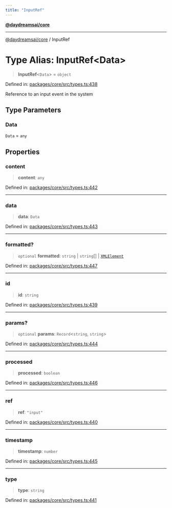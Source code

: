 ```yaml
---
title: "InputRef"
---
```


[**@daydreamsai/core**](./api-reference.md)

***

[@daydreamsai/core](./api-reference.md) / InputRef

# Type Alias: InputRef\<Data\>

> **InputRef**\<`Data`\> = `object`

Defined in: [packages/core/src/types.ts:438](https://github.com/dojoengine/daydreams/blob/bbf75946e0d6d99fbdde4cebb2f8a4e8926724f1/packages/core/src/types.ts#L438)

Reference to an input event in the system

## Type Parameters

### Data

`Data` = `any`

## Properties

### content

> **content**: `any`

Defined in: [packages/core/src/types.ts:442](https://github.com/dojoengine/daydreams/blob/bbf75946e0d6d99fbdde4cebb2f8a4e8926724f1/packages/core/src/types.ts#L442)

***

### data

> **data**: `Data`

Defined in: [packages/core/src/types.ts:443](https://github.com/dojoengine/daydreams/blob/bbf75946e0d6d99fbdde4cebb2f8a4e8926724f1/packages/core/src/types.ts#L443)

***

### formatted?

> `optional` **formatted**: `string` \| `string`[] \| [`XMLElement`](./XMLElement.md)

Defined in: [packages/core/src/types.ts:447](https://github.com/dojoengine/daydreams/blob/bbf75946e0d6d99fbdde4cebb2f8a4e8926724f1/packages/core/src/types.ts#L447)

***

### id

> **id**: `string`

Defined in: [packages/core/src/types.ts:439](https://github.com/dojoengine/daydreams/blob/bbf75946e0d6d99fbdde4cebb2f8a4e8926724f1/packages/core/src/types.ts#L439)

***

### params?

> `optional` **params**: `Record`\<`string`, `string`\>

Defined in: [packages/core/src/types.ts:444](https://github.com/dojoengine/daydreams/blob/bbf75946e0d6d99fbdde4cebb2f8a4e8926724f1/packages/core/src/types.ts#L444)

***

### processed

> **processed**: `boolean`

Defined in: [packages/core/src/types.ts:446](https://github.com/dojoengine/daydreams/blob/bbf75946e0d6d99fbdde4cebb2f8a4e8926724f1/packages/core/src/types.ts#L446)

***

### ref

> **ref**: `"input"`

Defined in: [packages/core/src/types.ts:440](https://github.com/dojoengine/daydreams/blob/bbf75946e0d6d99fbdde4cebb2f8a4e8926724f1/packages/core/src/types.ts#L440)

***

### timestamp

> **timestamp**: `number`

Defined in: [packages/core/src/types.ts:445](https://github.com/dojoengine/daydreams/blob/bbf75946e0d6d99fbdde4cebb2f8a4e8926724f1/packages/core/src/types.ts#L445)

***

### type

> **type**: `string`

Defined in: [packages/core/src/types.ts:441](https://github.com/dojoengine/daydreams/blob/bbf75946e0d6d99fbdde4cebb2f8a4e8926724f1/packages/core/src/types.ts#L441)
